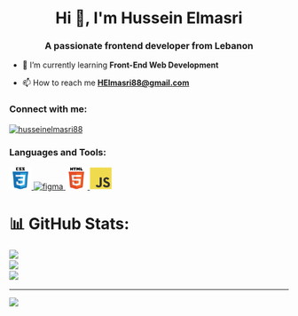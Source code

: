 <h1 align="center">Hi 👋, I'm Hussein Elmasri</h1>
<h3 align="center">A passionate frontend developer from Lebanon</h3>

- 🌱 I’m currently learning **Front-End Web Development**

- 📫 How to reach me **HElmasri88@gmail.com**

<h3 align="left">Connect with me:</h3>
<p align="left">
<a href="https://linkedin.com/in/husseinelmasri88" target="blank"><img align="center" src="https://raw.githubusercontent.com/rahuldkjain/github-profile-readme-generator/master/src/images/icons/Social/linked-in-alt.svg" alt="husseinelmasri88" height="30" width="40" /></a>
</p>

<h3 align="left">Languages and Tools:</h3>
<p align="left"> <a href="https://www.w3schools.com/css/" target="_blank" rel="noreferrer"> <img src="https://raw.githubusercontent.com/devicons/devicon/master/icons/css3/css3-original-wordmark.svg" alt="css3" width="40" height="40"/> </a> <a href="https://www.figma.com/" target="_blank" rel="noreferrer"> <img src="https://www.vectorlogo.zone/logos/figma/figma-icon.svg" alt="figma" width="40" height="40"/> </a> <a href="https://www.w3.org/html/" target="_blank" rel="noreferrer"> <img src="https://raw.githubusercontent.com/devicons/devicon/master/icons/html5/html5-original-wordmark.svg" alt="html5" width="40" height="40"/> </a> <a href="https://developer.mozilla.org/en-US/docs/Web/JavaScript" target="_blank" rel="noreferrer"> <img src="https://raw.githubusercontent.com/devicons/devicon/master/icons/javascript/javascript-original.svg" alt="javascript" width="40" height="40"/> </a> </p>

# 📊 GitHub Stats:
![](https://github-readme-stats.vercel.app/api?username=husseinelmasri&theme=dark&hide_border=false&include_all_commits=true&count_private=false)<br/>
![](https://nirzak-streak-stats.vercel.app/?user=husseinelmasri&theme=dark&hide_border=false)<br/>
![](https://github-readme-stats.vercel.app/api/top-langs/?username=husseinelmasri&theme=dark&hide_border=false&include_all_commits=true&count_private=false&layout=compact)

---
[![](https://visitcount.itsvg.in/api?id=husseinelmasri&icon=0&color=0)](https://visitcount.itsvg.in)

<!-- Proudly created with GPRM ( https://gprm.itsvg.in ) -->
